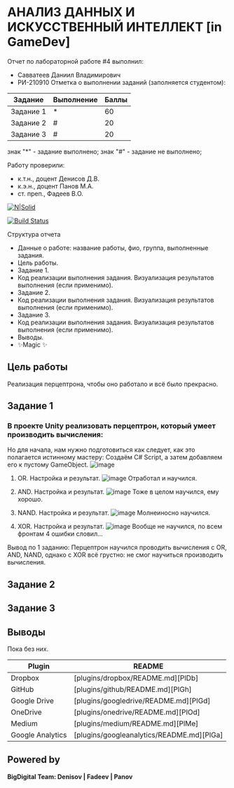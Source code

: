 # АНАЛИЗ ДАННЫХ И ИСКУССТВЕННЫЙ ИНТЕЛЛЕКТ [in GameDev]
Отчет по лабораторной работе #4 выполнил:
- Савватеев Даниил Владимирович
- РИ-210910
Отметка о выполнении заданий (заполняется студентом):

| Задание | Выполнение | Баллы |
| ------ | ------ | ------ |
| Задание 1 | * | 60 |
| Задание 2 | # | 20 |
| Задание 3 | # | 20 |

знак "*" - задание выполнено; знак "#" - задание не выполнено;

Работу проверили:
- к.т.н., доцент Денисов Д.В.
- к.э.н., доцент Панов М.А.
- ст. преп., Фадеев В.О.

[![N|Solid](https://cldup.com/dTxpPi9lDf.thumb.png)](https://nodesource.com/products/nsolid)

[![Build Status](https://travis-ci.org/joemccann/dillinger.svg?branch=master)](https://travis-ci.org/joemccann/dillinger)

Структура отчета

- Данные о работе: название работы, фио, группа, выполненные задания.
- Цель работы.
- Задание 1.
- Код реализации выполнения задания. Визуализация результатов выполнения (если применимо).
- Задание 2.
- Код реализации выполнения задания. Визуализация результатов выполнения (если применимо).
- Задание 3.
- Код реализации выполнения задания. Визуализация результатов выполнения (если применимо).
- Выводы.
- ✨Magic ✨

## Цель работы
Реализация перцептрона, чтобы оно работало и всё было прекрасно.

## Задание 1
### В проекте Unity реализовать перцептрон, который умеет производить вычисления: 

Но для начала, нам нужно подготовиться как следует, как это полагается истинному мастеру: Создаём C# Script, а затем добавляем его к пустому GameObject.
![image](https://user-images.githubusercontent.com/104576932/205110292-e167a4ff-c032-476e-93b9-b139db377e04.png)


1) OR. Настройка и результат.
![image](https://user-images.githubusercontent.com/104576932/205110901-6c39c846-1f5d-41db-be34-8341148aab97.png)
Отработал и научился.

2) AND. Настройка и результат.
![image](https://user-images.githubusercontent.com/104576932/205113788-2a0cf030-53b2-4ec1-8a0a-61cce5a30203.png)
Тоже в целом научился, ему хорошо.

3) NAND. Настройка и результат.
![image](https://user-images.githubusercontent.com/104576932/205114436-d4294598-e7b9-4876-aecb-f417a96fed44.png)
Молнеиносно научился.

4) XOR. Настройка и результат.
![image](https://user-images.githubusercontent.com/104576932/205114651-2c1ee041-f886-4faa-8d48-0aea5884777e.png)
Вообще не научился, по всем фронтам 4 ошибки словил... 

Вывод по 1 заданию: Перцептрон научился проводить вычисления с OR, AND, NAND, однако с XOR всё грустно: не смог научиться производить вычисления.


## Задание 2
### 

## Задание 3
### 

## Выводы

Пока без них.

| Plugin | README |
| ------ | ------ |
| Dropbox | [plugins/dropbox/README.md][PlDb] |
| GitHub | [plugins/github/README.md][PlGh] |
| Google Drive | [plugins/googledrive/README.md][PlGd] |
| OneDrive | [plugins/onedrive/README.md][PlOd] |
| Medium | [plugins/medium/README.md][PlMe] |
| Google Analytics | [plugins/googleanalytics/README.md][PlGa] |

## Powered by

**BigDigital Team: Denisov | Fadeev | Panov**
